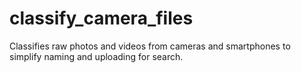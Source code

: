 # classify_camera_files
Classifies raw photos and videos from cameras and smartphones to simplify naming and uploading for search.
